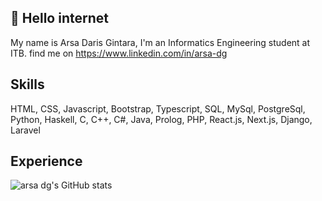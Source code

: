 ## 👋 Hello internet

My name is Arsa Daris Gintara, I'm an Informatics Engineering student at ITB. 
find me on https://www.linkedin.com/in/arsa-dg

## Skills
HTML, CSS, Javascript, Bootstrap, Typescript, SQL, MySql, PostgreSql, Python, Haskell, C, C++, C#, Java, Prolog, PHP, React.js, Next.js, Django, Laravel

## Experience

![arsa dg's GitHub stats](https://github-readme-stats.vercel.app/api?username=arsa-dg&show_icons=true&theme=radical)

<!--
**arsa-dg/arsa-dg** is a ✨ _special_ ✨ repository because its `README.md` (this file) appears on your GitHub profile.

Here are some ideas to get you started:

- 🔭 I’m currently working on ...
- 🌱 I’m currently learning ...
- 👯 I’m looking to collaborate on ...
- 🤔 I’m looking for help with ...
- 💬 Ask me about ...
- 📫 How to reach me: ...
- 😄 Pronouns: ...
- ⚡ Fun fact: ...
-->
